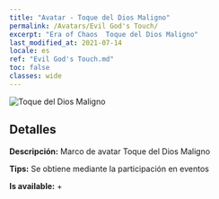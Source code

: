 ```yaml
---
title: "Avatar - Toque del Dios Maligno"
permalink: /Avatars/Evil God's Touch/
excerpt: "Era of Chaos  Toque del Dios Maligno"
last_modified_at: 2021-07-14
locale: es
ref: "Evil God's Touch.md"
toc: false
classes: wide
---
```

 ![Toque del Dios Maligno](/images/a/avatarFrame_88.png)

## Detalles

 **Descripción:** Marco de avatar Toque del Dios Maligno 

 **Tips:** Se obtiene mediante la participación en eventos 

 **Is available:**  + 

